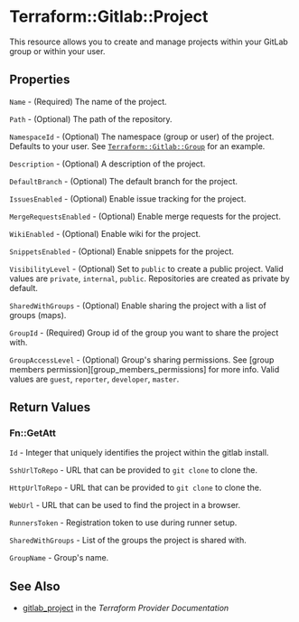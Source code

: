 # Terraform::Gitlab::Project

This resource allows you to create and manage projects within your
GitLab group or within your user.

## Properties

`Name` - (Required) The name of the project.

`Path` - (Optional) The path of the repository.

`NamespaceId` - (Optional) The namespace (group or user) of the project. Defaults to your user.
See [`Terraform::Gitlab::Group`](group.html) for an example.

`Description` - (Optional) A description of the project.

`DefaultBranch` - (Optional) The default branch for the project.

`IssuesEnabled` - (Optional) Enable issue tracking for the project.

`MergeRequestsEnabled` - (Optional) Enable merge requests for the project.

`WikiEnabled` - (Optional) Enable wiki for the project.

`SnippetsEnabled` - (Optional) Enable snippets for the project.

`VisibilityLevel` - (Optional) Set to `public` to create a public project.
Valid values are `private`, `internal`, `public`.
Repositories are created as private by default.

`SharedWithGroups` - (Optional) Enable sharing the project with a list of groups (maps).

`GroupId` - (Required) Group id of the group you want to share the project with.

`GroupAccessLevel` - (Optional) Group's sharing permissions. See [group members permission][group_members_permissions] for more info.
Valid values are `guest`, `reporter`, `developer`, `master`.


## Return Values

### Fn::GetAtt

`Id` - Integer that uniquely identifies the project within the gitlab install.

`SshUrlToRepo` - URL that can be provided to `git clone` to clone the.

`HttpUrlToRepo` - URL that can be provided to `git clone` to clone the.

`WebUrl` - URL that can be used to find the project in a browser.

`RunnersToken` - Registration token to use during runner setup.

`SharedWithGroups` - List of the groups the project is shared with.

`GroupName` - Group's name.

## See Also

* [gitlab_project](https://www.terraform.io/docs/providers/gitlab/r/project.html) in the _Terraform Provider Documentation_